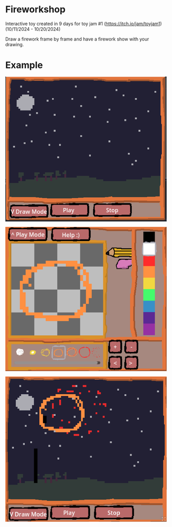 # Fireworkshop

Interactive toy created in 9 days for toy jam #1 (https://itch.io/jam/toyjam1) (10/11/2024 - 10/20/2024)

Draw a firework frame by frame and have a firework show with your drawing.

# Example
![Animated firework show example](media/image_1.gif)

![Still image of firework drawing editor](media/image_2.png)

![Still image of firework show](media/image_3.png)
